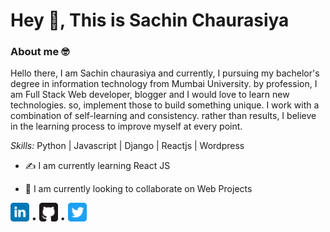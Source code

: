 # Hey 👋, This is Sachin Chaurasiya
### About me 🤓
Hello there, I am Sachin chaurasiya and currently, I pursuing my bachelor's degree in information technology from Mumbai University.
by profession, I am Full Stack Web developer, blogger and I would love to learn new technologies. so, implement those to build something unique.
I work with a combination of self-learning and consistency. rather than results, I believe in the learning process to improve myself at every point.

*Skills:* Python | Javascript | Django | Reactjs | Wordpress 

- ✍️ I am currently learning React JS

- 🌱  I am currently looking to collaborate on Web Projects 

<a href = https://www.linkedin.com/in/sachin-chaurasiya><img src=https://raw.githubusercontent.com/edent/SuperTinyIcons/master/images/svg/linkedin.svg height='30' weight='30'></a> • <a href = https://github.com/Sachin-chaurasiya><img src=https://raw.githubusercontent.com/edent/SuperTinyIcons/master/images/svg/github.svg height='30' weight='30'></a> • <a href = https://twitter.com/sachindotcom><img src=https://raw.githubusercontent.com/edent/SuperTinyIcons/master/images/svg/twitter.svg height='30' weight='30'></a>
